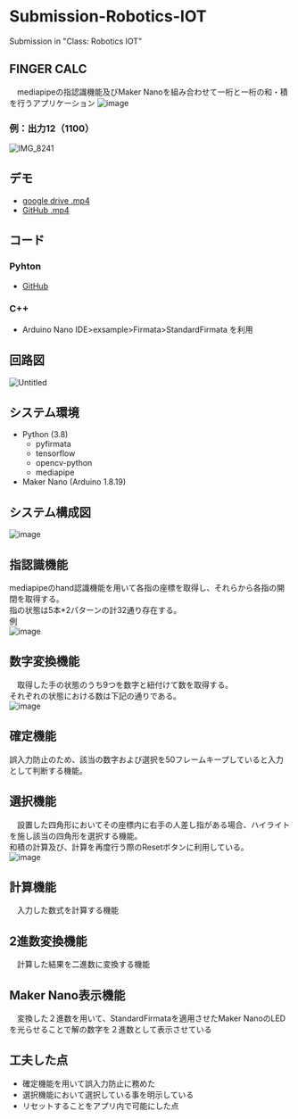# Submission-Robotics-IOT
Submission in "Class: Robotics IOT"
## FINGER CALC
　mediapipeの指認識機能及びMaker Nanoを組み合わせて一桁と一桁の和・積を行うアプリケーション
 ![image](https://user-images.githubusercontent.com/70005022/187378290-650a5be6-89dd-4a1a-a9a9-c14b42d8d576.png)
### 例：出力12（1100）
![IMG_8241](https://user-images.githubusercontent.com/70005022/187389450-4df02026-f3db-498b-9838-a78fed5cae38.jpg)
## デモ
- [google drive .mp4](https://drive.google.com/file/d/1WOWxxskMY1HLWPcO7zVPQNmYJcG4J401/view?usp=sharing)  
- [GitHub .mp4](https://github.com/plumchloride/Submission-Robotics-IOT/blob/main/demo.mp4)
## コード
### Pyhton
- [GitHub](https://github.com/plumchloride/Submission-Robotics-IOT/blob/main/calc_finger.py)  
### C++  
- Arduino Nano IDE>exsample>Firmata>StandardFirmata を利用
## 回路図
![Untitled](https://user-images.githubusercontent.com/70005022/187388494-7122e745-49c9-42fd-94cf-b20f630d493c.png)
## システム環境
- Python (3.8)
  - pyfirmata
  - tensorflow
  - opencv-python
  - mediapipe
- Maker Nano (Arduino 1.8.19)
## システム構成図
![image](https://user-images.githubusercontent.com/70005022/187378348-3e83b284-c83f-46a7-9319-f89fb1beb197.png)
## 指認識機能
 mediapipeのhand認識機能を用いて各指の座標を取得し、それらから各指の開閉を取得する。  
 指の状態は5本*2パターンの計32通り存在する。  
 例  
 ![image](https://user-images.githubusercontent.com/70005022/187379411-70400412-26d9-419b-984a-68a7ad2e5805.png)
## 数字変換機能
　取得した手の状態のうち9つを数字と紐付けて数を取得する。  
 それぞれの状態における数は下記の通りである。  
 ![image](https://user-images.githubusercontent.com/70005022/187379731-ddf7d1ac-5f3e-4491-8f26-735550f66c8f.png)
## 確定機能
 誤入力防止のため、該当の数字および選択を50フレームキープしていると入力として判断する機能。
## 選択機能
　設置した四角形においてその座標内に右手の人差し指がある場合、ハイライトを施し該当の四角形を選択する機能。  
 和積の計算及び、計算を再度行う際のResetボタンに利用している。  
![image](https://user-images.githubusercontent.com/70005022/187380015-5fcd7816-ca7b-4c91-8712-59b8ae9aae50.png)
## 計算機能
　入力した数式を計算する機能
## 2進数変換機能
　計算した結果を二進数に変換する機能
## Maker Nano表示機能
　変換した２進数を用いて、StandardFirmataを適用させたMaker NanoのLEDを光らせることで解の数字を２進数として表示させている
## 工夫した点
- 確定機能を用いて誤入力防止に務めた
- 選択機能において選択している事を明示している
- リセットすることをアプリ内で可能にした点
